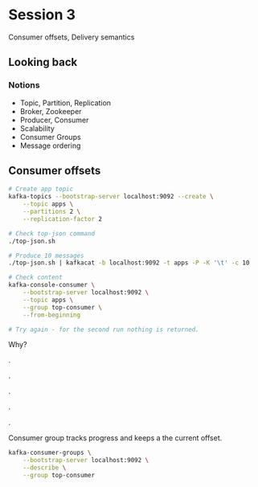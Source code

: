 # Session 3

Consumer offsets, Delivery semantics

## Looking back

### Notions
* Topic, Partition, Replication
* Broker, Zookeeper
* Producer, Consumer
* Scalability
* Consumer Groups
* Message ordering

## Consumer offsets

```bash
# Create app topic
kafka-topics --bootstrap-server localhost:9092 --create \
    --topic apps \
    --partitions 2 \
    --replication-factor 2

# Check top-json command
./top-json.sh

# Produce 10 messages
./top-json.sh | kafkacat -b localhost:9092 -t apps -P -K '\t' -c 10

# Check content
kafka-console-consumer \
    --bootstrap-server localhost:9092 \
    --topic apps \
    --group top-consumer \
    --from-beginning

# Try again - for the second run nothing is returned.
```

Why?

.

.

.

.

.

Consumer group tracks progress and keeps a the current offset.

```bash
kafka-consumer-groups \
    --bootstrap-server localhost:9092 \
    --describe \
    --group top-consumer
```
